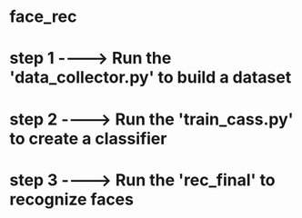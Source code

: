 # face_rec

# step 1   ----> Run the 'data_collector.py' to build a dataset
# step 2   ----> Run the 'train_cass.py' to create a classifier
# step 3   ----> Run the 'rec_final' to recognize faces 
